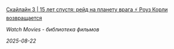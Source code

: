 <!--2025-08-22 16:30:12-->
<div class="yb">
  <a class="nodecor" href="/index.html?filmy/skajlajn_3_15_let_spustya_rejd_na_planetu_vraga_rouz_korli_vozvrashchaetsya">
    <img class="preview" data-videoid="https://www.youtube.com/embed/SzlBu4YGX2o" src="https://i4.ytimg.com/vi/SzlBu4YGX2o/hqdefault.jpg" align="left" alt="">
  </a>
  <div class="inlbl text">
    <p><a class="nodecor" href="/index.html?filmy/skajlajn_3_15_let_spustya_rejd_na_planetu_vraga_rouz_korli_vozvrashchaetsya">Скайлайн 3 | 15 лет спустя: рейд на планету врага ⚡ Роуз Корли возвращается</a></p>
    <p><i class="smaller2">Watch Movies - библиотека фильмов</i></p>
    <i class="smaller3">2025-08-22</i>
  </div>
</div>
